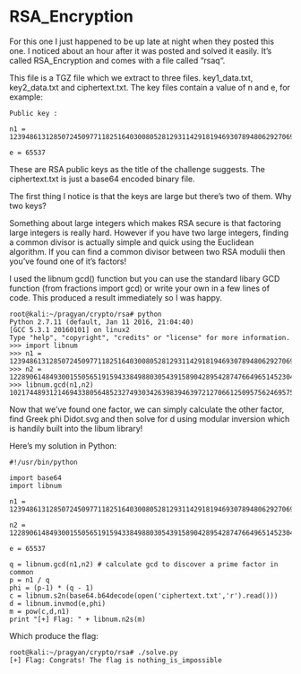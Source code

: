 RSA_Encryption
==============

For this one I just happened to be up late at night when they posted this one. I noticed about an hour after it was posted and solved it easily. It’s called RSA_Encryption and comes with a file called “rsaq“.

This file is a TGZ file which we extract to three files. key1_data.txt, key2_data.txt and ciphertext.txt. The key files contain a value of n and e, for example:

    Public key :
    
    n1 =
    123948613128507245097711825164030080528129311429181946930789480629270692835124562568997437300916285601268900901495788327838386854611883075845387070635813324417496512348003686061832004434518190158084956517800098929984855603216625922341285873495112316366384741709770903928077127611563285935366595098601100940173
    
    e = 65537
  
These are RSA public keys as the title of the challenge suggests. The ciphertext.txt is just a base64 encoded binary file.

The first thing I notice is that the keys are large but there’s two of them. Why two keys?

Something about large integers which makes RSA secure is that factoring large integers is really hard. However if you have two large integers, finding a common divisor is actually simple and quick using the Euclidean algorithm. If you can find a common divisor between two RSA modulii then you’ve found one of it’s factors!

I used the libnum gcd() function but you can use the standard libary GCD function (from fractions import gcd) or write your own in a few lines of code. This produced a result immediately so I was happy.

    root@kali:~/pragyan/crypto/rsa# python
    Python 2.7.11 (default, Jan 11 2016, 21:04:40) 
    [GCC 5.3.1 20160101] on linux2
    Type "help", "copyright", "credits" or "license" for more information.
    >>> import libnum
    >>> n1 = 123948613128507245097711825164030080528129311429181946930789480629270692835124562568997437300916285601268900901495788327838386854611883075845387070635813324417496512348003686061832004434518190158084956517800098929984855603216625922341285873495112316366384741709770903928077127611563285935366595098601100940173
    >>> n2 = 122890614849300155056519159433849880305439158904289542874766496514523043027349829509818565800562562195671251134947871996792136355514373160369135263766229423623131725044925870918859304353484491601318921285331340604341809979578202817714205469839224620893418109679223753141128229197377934231853172927071087589849
    >>> libnum.gcd(n1,n2)
    10217448931214694338056485232749303426398394639721270661250957562469575452791285994591928128667427053613383890906224746410843946303710562036668193362502553L

Now that we’ve found one factor, we can simply calculate the other factor, find Greek phi Didot.svg and then solve for d using modular inversion which is handily built into the libum library!

Here’s my solution in Python:

    #!/usr/bin/python
    
    import base64
    import libnum
    
    n1 = 123948613128507245097711825164030080528129311429181946930789480629270692835124562568997437300916285601268900901495788327838386854611883075845387070635813324417496512348003686061832004434518190158084956517800098929984855603216625922341285873495112316366384741709770903928077127611563285935366595098601100940173
    
    n2 = 122890614849300155056519159433849880305439158904289542874766496514523043027349829509818565800562562195671251134947871996792136355514373160369135263766229423623131725044925870918859304353484491601318921285331340604341809979578202817714205469839224620893418109679223753141128229197377934231853172927071087589849
    
    e = 65537
    
    q = libnum.gcd(n1,n2) # calculate gcd to discover a prime factor in common
    p = n1 / q
    phi = (p-1) * (q - 1)
    c = libnum.s2n(base64.b64decode(open('ciphertext.txt','r').read()))
    d = libnum.invmod(e,phi)
    m = pow(c,d,n1)
    print "[+] Flag: " + libnum.n2s(m)

Which produce the flag:

    root@kali:~/pragyan/crypto/rsa# ./solve.py 
    [+] Flag: Congrats! The flag is nothing_is_impossible
